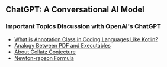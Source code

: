 ## ChatGPT: A Conversational AI Model
### Important Topics Discussion with OpenAI's ChatGPT

- [What is Annotation Class in Coding Languages Like Kotlin?](WhatIsAnnotation/Embedding-Markdown/index.html)
- [Analogy Between PDF and Executables](PDF-Executables/Embedding-Markdown/index.html)
- [About Collatz Conjecture](AboutCollatzConjecture/index.html)
- [Newton-rapson Formula](Newton_RaphsonFormula/index.html)